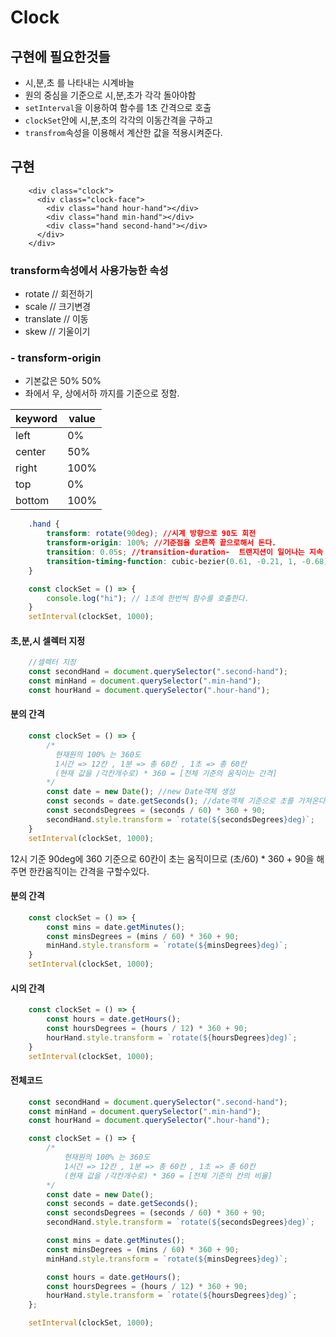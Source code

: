 # Clock

## 구현에 필요한것들

- 시,분,초 를 나타내는 시계바늘
- 원의 중심을 기준으로 시,분,초가 각각 돌아야함
- `setInterval`을 이용하여 함수를 1초 간격으로 호출
- `clockSet`안에 시,분,초의 각각의 이동간격을 구하고
- `transfrom`속성을 이용해서 계산한 값을 적용시켜준다.

## 구현

```
    <div class="clock">
      <div class="clock-face">
        <div class="hand hour-hand"></div>
        <div class="hand min-hand"></div>
        <div class="hand second-hand"></div>
      </div>
    </div>
```
### transform속성에서 사용가능한 속성
- rotate // 회전하기
- scale // 크기변경
- translate // 이동
- skew // 기울이기

### - transform-origin
- 기본값은 50% 50%
- 좌에서 우, 상에서하 까지를 기준으로 정함.

keyword | value
------- | ------
left    |   0%
center  |   50%
right   |   100%
top     |   0%
bottom  |   100%

```css
    .hand {
        transform: rotate(90deg); //시계 방향으로 90도 회전
        transform-origin: 100%; //기준점을 오른쪽 끝으로해서 돈다.
        transition: 0.05s; //transition-duration-  트랜지션이 일어나는 지속 시간
        transition-timing-function: cubic-bezier(0.61, -0.21, 1, -0.68); //시간에 따른 파라미터 값의 변화율을 명시하는 함수
    }
```

```javascript
    const clockSet = () => {
        console.log("hi"); // 1초에 한번씩 함수를 호출한다.
    }
    setInterval(clockSet, 1000);
```
#### 초,분,시 셀렉터 지정
```javascript
    //셀렉터 지정
    const secondHand = document.querySelector(".second-hand");
    const minHand = document.querySelector(".min-hand");
    const hourHand = document.querySelector(".hour-hand");
```

#### 분의 간격
```javascript
    const clockSet = () => {
        /*
          현재원의 100% 는 360도
          1시간 => 12칸 , 1분 => 총 60칸 , 1초 => 총 60칸
          (현재 값을 /각칸개수로) * 360 = [전체 기준의 움직이는 간격]
        */
        const date = new Date(); //new Date객체 생성
        const seconds = date.getSeconds(); //date객체 기준으로 초를 가져온다
        const secondsDegrees = (seconds / 60) * 360 + 90;
        secondHand.style.transform = `rotate(${secondsDegrees}deg)`;
    }
    setInterval(clockSet, 1000);
```
12시 기준 90deg에 360 기준으로 60칸이 초는 움직이므로 (초/60) * 360 + 90을 해주면 한칸움직이는 간격을 구할수있다.

#### 분의 간격
```javascript
    const clockSet = () => {
        const mins = date.getMinutes();
        const minsDegrees = (mins / 60) * 360 + 90;
        minHand.style.transform = `rotate(${minsDegrees}deg)`;
    }
    setInterval(clockSet, 1000);
```

#### 시의 간격
```javascript
    const clockSet = () => {
        const hours = date.getHours();
        const hoursDegrees = (hours / 12) * 360 + 90;
        hourHand.style.transform = `rotate(${hoursDegrees}deg)`;
    }
    setInterval(clockSet, 1000);
```

#### 전체코드
```javascript
    const secondHand = document.querySelector(".second-hand");
    const minHand = document.querySelector(".min-hand");
    const hourHand = document.querySelector(".hour-hand");

    const clockSet = () => {
        /*
            현재원의 100% 는 360도
            1시간 => 12칸 , 1분 => 총 60칸 , 1초 => 총 60칸
            (현재 값을 /각칸개수로) * 360 = [전체 기준의 칸의 비율]
        */
        const date = new Date();
        const seconds = date.getSeconds();
        const secondsDegrees = (seconds / 60) * 360 + 90;
        secondHand.style.transform = `rotate(${secondsDegrees}deg)`;

        const mins = date.getMinutes();
        const minsDegrees = (mins / 60) * 360 + 90;
        minHand.style.transform = `rotate(${minsDegrees}deg)`;

        const hours = date.getHours();
        const hoursDegrees = (hours / 12) * 360 + 90;
        hourHand.style.transform = `rotate(${hoursDegrees}deg)`;
    };

    setInterval(clockSet, 1000);
```